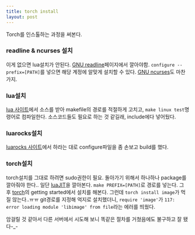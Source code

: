 ```yaml
---
title: torch install
layout: post
---
```

Torch를 인스톨하는 과정을 써본다.

### readline \& ncurses 설치

이게 없으면 lua설치가 안된다. [GNU readline](https://cnswww.cns.cwru.edu/php/chet/readline/rltop.html)페이지에서 깔아야함. ``configure --prefix=[PATH]``를 넣으면 해당 계정에 알맞게 설치할 수 있다. [GNU ncurses](https://www.gnu.org/software/ncurses/)도 마찬가지.

### lua설치

[lua 사이트](https://www.lua.org/download.html)에서 소스를 받아 makefile의 경로를 적절하게 고치고, ``make linux test``명령어로 컴파일한다. 소스코드들도 필요로 하는 것 같길래, include에다 넣어뒀다.

### luarocks설치

[luarocks 사이트](https://github.com/keplerproject/luarocks/wiki/Download)에서 하라는 대로 configure파일을 좀 손보고 build를 했다.

### torch설치

torch설치를 그대로 하려면 sudo권한이 필요. 돌아가기 위해서 하나하나 package를 깔아줘야 한다..
일단 [luaJIT](http://luajit.org/install.html)을 깔아본다. ``make PREFIX=[PATH]``로 경로를 넣는다.
그 후 [torch](http://torch.ch/docs/getting-started.html#_)의 getting started에서 설치를 해본다.
그런데 ``torch install image``가 먹질 않는다..ㅠㅠ git경로를 지정해 억지로 설치했더니, ``require 'image'``가 ``117: error loading module 'libimage' from file``라는 에러를 띄웠다.

암걸릴 것 같아서 다른 서버에서 시도해 보니 똑같은 절차를 거쳤음에도 불구하고 잘 됐다-_-




